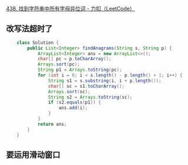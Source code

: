 

[438. 找到字符串中所有字母异位词 - 力扣（LeetCode）](https://leetcode.cn/problems/find-all-anagrams-in-a-string/description/)





## 改写法超时了

```java
    class Solution {
        public List<Integer> findAnagrams(String s, String p) {
            ArrayList<Integer> ans = new ArrayList<>();
            char[] pc = p.toCharArray();
            Arrays.sort(pc);
            String p1 = Arrays.toString(pc);
            for (int i = 0; i < s.length() - p.length() + 1; i++) {
                String s1 = s.substring(i, i + p.length());
                char[] sc = s1.toCharArray();
                Arrays.sort(sc);
                String s2 = Arrays.toString(sc);
                if (s2.equals(p1)) {
                    ans.add(i);
                }
            }
            return ans;
        }
    }
```





## 要运用滑动窗口
